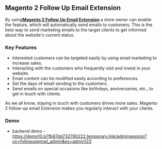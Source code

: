 <body>
	<main>
		<div class="content-wrapper">
			<div class="content-inner">
				<h2>Magento 2 Follow Up Email Extension</h2>
				<p>By using<strong><a href="">Magento 2 Follow Up Email Extension</a></strong> a store owner can enable the feature, which will automatically send emails to customers. This is the best way to send marketing emails to the target clients to get informed about the website's current status.</p>
				<div class="features-wrapper">
					<h3>Key Features</h3>
					<ul>
						<li>Interested customers can be targeted easily by using email marketing to increase sales.</li>
						<li>Interacting with the customers who frequently visit and invest in your website.</li>
						<li>Email content can be modified easily according to preferences.</li>
						<li>Set the days of email sending to the customers.</li>
						<li>Send emails on special occasions like birthdays, anniversaries, etc., to get in touch with clients.</li>
					</ul>
				</div>
        <p>As we all know, staying in touch with customers drives more sales. Magento 2 follow-up email Extension makes you regularly interact with your clients.</p>
				<div class="more-features">
					<h3>Demo</h3>
					<ul>
						<li>backend demo - <a href="https://demo10.b7fb87dd732790222.temporary.link/adminsession?un=followupemail_admin&ps=admin123">https://demo10.b7fb87dd732790222.temporary.link/adminsession?un=followupemail_admin&ps=admin123</a></li>
					</ul>
				</div>
			</div>
		</div>
	</main>
</body>

